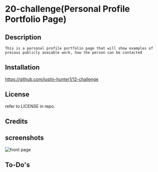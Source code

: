 # 20-challenge(Personal Profile Portfolio Page)


## Description

    This is a personal profile portfolio page that will show examples of preious publicly avaiable work, how the person can be contacted

## Installation

https://github.com/justin-hunter1/12-challenge


## License

refer to LICENSE in repo.


## Credits


## screenshots

![front page](assets/home.png)



## To-Do's
